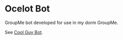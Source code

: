 # Ocelot Bot

GroupMe bot developed for use in my dorm GroupMe.

See [Cool Guy Bot](https://github.com/groupme/bot-tutorial-nodejs).
